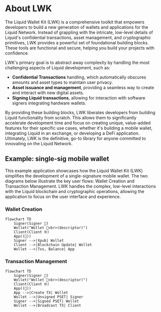 # About LWK

The Liquid Wallet Kit (LWK) is a comprehensive toolkit that empowers developers to build a new generation of wallets and applications for the Liquid Network. Instead of grappling with the intricate, low-level details of Liquid's confidential transactions, asset management, and cryptographic primitives, LWK provides a powerful set of foundational building blocks. These tools are functional and secure, helping you build your projects with confidence.

LWK's primary goal is to abstract away complexity by handling the most challenging aspects of Liquid development, such as:
* **Confidential Transactions** handling, which automatically obscures amounts and asset types to maintain user privacy.
* **Asset issuance and management**, providing a seamless way to create and interact with new digital assets.
* **Signing Liquid transactions**, allowing for interaction with software signers integrating hardware wallets.

By providing these building blocks, LWK liberates developers from building Liquid functionality from scratch. This allows them to significantly accelerate development time and focus on creating unique, value-added features for their specific use cases, whether it's building a mobile wallet, integrating Liquid in an exchange, or developing a DeFi application. Ultimately, LWK is the definitive, go-to library for anyone committed to innovating on the Liquid Network.

## Example: single-sig mobile wallet

This example application showcases how the Liquid Wallet Kit (LWK) simplifies the development of a single-signature mobile wallet. The two diagrams below illustrate the key user flows: Wallet Creation and Transaction Management. LWK handles the complex, low-level interactions with the Liquid blockchain and cryptographic operations, allowing the application to focus on the user interface and experience.

### Wallet Creation

```mermaid
flowchart TD
    Signer(Signer 🔑)
    Wollet("Wollet 👀<br>(descriptor)")
    Client(Client 🌐)
    App((📱))
    Signer -->|Xpub| Wollet 
    Client -->|Blockchain Update| Wollet
    Wollet -->|Txs, Balance| App
```

### Transaction Management

```mermaid
flowchart TD
    Signer(Signer 🔑)
    Wollet("Wollet 👀<br>(descriptor)")
    Client(Client 🌐)
    App((📱))
    App -->|Create TX| Wollet
    Wollet -->|Unsigned PSET| Signer 
    Signer -->|Signed PSET| Wollet 
    Wollet -->|Broadcast TX| Client
```
